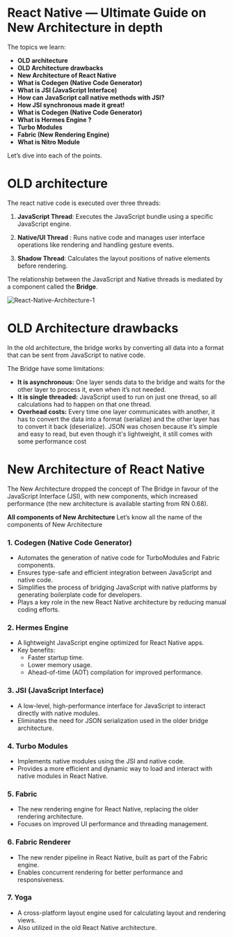 # React Native — Ultimate Guide on New Architecture in depth

The topics we learn:

- **OLD architecture**
- **OLD Architecture drawbacks**
- **New Architecture of React Native**
- **What is Codegen (Native Code Generator)**
- **What is JSI (JavaScript Interface)**
- **How can JavaScript call native methods with JSI?**
- **How JSI synchronous made it great!**
- **What is Codegen (Native Code Generator)**
- **What is Hermes Engine ?**
- **Turbo Modules**
- **Fabric (New Rendering Engine)**
- **What is Nitro Module**

Let’s dive into each of the points.

# OLD architecture

The react native code is executed over three threads:

1. **JavaScript Thread**: Executes the JavaScript bundle using a specific JavaScript engine.

2. **Native/UI Thread** : Runs native code and manages user interface operations like rendering and handling gesture events.

3. **Shadow Thread**: Calculates the layout positions of native elements before rendering.

The relationship between the JavaScript and Native threads is mediated by a component called the **Bridge**.

![React-Native-Architecture-1](https://github.com/user-attachments/assets/d0ae2efd-4966-461b-b81d-a2b1718b0a65)

# OLD Architecture drawbacks

In the old architecture, the bridge works by converting all data into a format that can be sent from JavaScript to native code.

The Bridge have some limitations:

- **It is asynchronous:** One layer sends data to the bridge and waits for the other layer to process it, even when it’s not needed.
- **It is single threaded:** JavaScript used to run on just one thread, so all calculations had to happen on that one thread.
- **Overhead costs:** Every time one layer communicates with another, it has to convert the data into a format (serialize) and the other layer has to convert it back (deserialize). JSON was chosen because it’s simple and easy to read, but even though it's lightweight, it still comes with some performance cost

# New Architecture of React Native

The New Architecture dropped the concept of The Bridge in favour of the JavaScript Interface (JSI), with new components, which increased performance (the new architecture is available starting from RN 0.68).

**All components of New Architecture**
Let’s know all the name of the components of New Architecture

### 1. **Codegen (Native Code Generator)**

- Automates the generation of native code for TurboModules and Fabric components.
- Ensures type-safe and efficient integration between JavaScript and native code.
- Simplifies the process of bridging JavaScript with native platforms by generating boilerplate code for developers.
- Plays a key role in the new React Native architecture by reducing manual coding efforts.

### 2. **Hermes Engine**

- A lightweight JavaScript engine optimized for React Native apps.
- Key benefits:
  - Faster startup time.
  - Lower memory usage.
  - Ahead-of-time (AOT) compilation for improved performance.

### 3. **JSI (JavaScript Interface)**

- A low-level, high-performance interface for JavaScript to interact directly with native modules.
- Eliminates the need for JSON serialization used in the older bridge architecture.

### 4. **Turbo Modules**

- Implements native modules using the JSI and native code.
- Provides a more efficient and dynamic way to load and interact with native modules in React Native.

### 5. **Fabric**

- The new rendering engine for React Native, replacing the older rendering architecture.
- Focuses on improved UI performance and threading management.

### 6. **Fabric Renderer**

- The new render pipeline in React Native, built as part of the Fabric engine.
- Enables concurrent rendering for better performance and responsiveness.

### 7. **Yoga**

- A cross-platform layout engine used for calculating layout and rendering views.
- Also utilized in the old React Native architecture.
